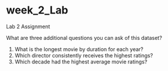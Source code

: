 # week_2_Lab
Lab 2 Assignment

What are three additional questions you can ask of this dataset?

1. What is the longest movie by duration for each year?
2. Which director consistently receives the highest ratings?
3. Which decade had the highest average movie ratings?
   
